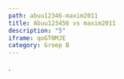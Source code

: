 ```yaml
---
path: abuu12346-maxim2011
title: Abuu123456 vs maxim2011
description: "5"
iframe: qoGT0MJE
category: Groep B
---
```

.